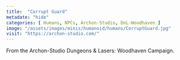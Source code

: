 ```yaml
---
title:  "Corrupt Guard"
metadate: "hide"
categories: [ Humans, NPCs, Archon-Studio, DnL-Woodhaven ]
image: "/assets/images/minis/humanoid/humans/CorruptGuard.jpg"
visit: "https://archon-studio.com/"
---
```

From the Archon-Studio Dungeons & Lasers: Woodhaven Campaign.